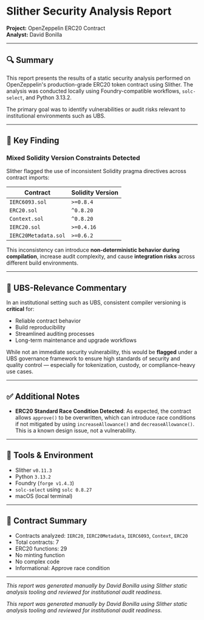# Slither Security Analysis Report  
**Project:** OpenZeppelin ERC20 Contract  
**Analyst:** David Bonilla  

---

## 🔍 Summary

This report presents the results of a static security analysis performed on OpenZeppelin's production-grade ERC20 token contract using Slither. The analysis was conducted locally using Foundry-compatible workflows, `solc-select`, and Python 3.13.2.

The primary goal was to identify vulnerabilities or audit risks relevant to institutional environments such as UBS.

---

## 🚨 Key Finding

### Mixed Solidity Version Constraints Detected

Slither flagged the use of inconsistent Solidity pragma directives across contract imports:

| Contract             | Solidity Version |
|----------------------|------------------|
| `IERC6093.sol`       | `>=0.8.4`        |
| `ERC20.sol`          | `^0.8.20`        |
| `Context.sol`        | `^0.8.20`        |
| `IERC20.sol`         | `>=0.4.16`       |
| `IERC20Metadata.sol` | `>=0.6.2`        |

This inconsistency can introduce **non-deterministic behavior during compilation**, increase audit complexity, and cause **integration risks** across different build environments.

---

## 🧠 UBS-Relevance Commentary

In an institutional setting such as UBS, consistent compiler versioning is **critical** for:

- Reliable contract behavior  
- Build reproducibility  
- Streamlined auditing processes  
- Long-term maintenance and upgrade workflows  

While not an immediate security vulnerability, this would be **flagged** under a UBS governance framework to ensure high standards of security and quality control — especially for tokenization, custody, or compliance-heavy use cases.

---

## ✅ Additional Notes

- **ERC20 Standard Race Condition Detected**: As expected, the contract allows `approve()` to be overwritten, which can introduce race conditions if not mitigated by using `increaseAllowance()` and `decreaseAllowance()`. This is a known design issue, not a vulnerability.

---

## 🧪 Tools & Environment

- Slither `v0.11.3`  
- Python `3.13.2`  
- Foundry (`forge v1.4.3`)  
- `solc-select` using `solc 0.8.27`  
- macOS (local terminal)

---

## 📁 Contract Summary

- Contracts analyzed: `IERC20`, `IERC20Metadata`, `IERC6093`, `Context`, `ERC20`  
- Total contracts: 7  
- ERC20 functions: 29  
- No minting function  
- No complex code  
- Informational: Approve race condition

---

_This report was generated manually by David Bonilla using Slither static analysis tooling and reviewed for institutional audit readiness._




_This report was generated manually by David Bonilla using Slither static analysis tooling and reviewed for institutional audit readiness._
